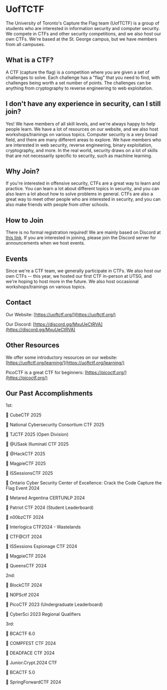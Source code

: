 # UofTCTF

The University of Toronto's Capture the Flag team (UofTCTF) is a group of students who are interested in information security and computer security. We compete in CTFs and other security competitions, and we also host our own CTFs. We're based at the St. George campus, but we have members from all campuses.

## What is a CTF?

A CTF (capture the flag) is a competition where you are given a set of challenges to solve. Each challenge has a "flag" that you need to find, with challenges being worth a set number of points. The challenges can be anything from cryptography to reverse engineering to web exploitation.

## I don't have any experience in security, can I still join?

Yes! We have members of all skill levels, and we're always happy to help people learn. We have a lot of resources on our website, and we also host workshops/trainings on various topics. Computer security is a very broad field, and there are many different areas to explore. We have members who are interested in web security, reverse engineering, binary exploitation, cryptography, and more. In the real world, security draws on a lot of skills that are not necessarily specific to security, such as machiine learning.

## Why Join?

If you're interested in offensive security, CTFs are a great way to learn and practice. You can learn a lot about different topics in security, and you can also learn a lot about how to solve problems in general. CTFs are also a great way to meet other people who are interested in security, and you can also make friends with people from other schools.

## How to Join

There is no formal registration required! We are mainly based on Discord at [this link](https://discord.gg/MxuUeCtRVA). If you are interested in joining, please join the Discord server for announcements when we host events.

## Events

Since we're a CTF team, we generally participate in CTFs. We also host our own CTFs -- this year, we hosted our first CTF in-person at UTSG, and we're hoping to host more in the future. We also host occasional workshops/trainings on various topics.

## Contact

Our Website: [https://uoftctf.org/](https://uoftctf.org/)

Our Discord: [https://discord.gg/MxuUeCtRVA](https://discord.gg/MxuUeCtRVA)

## Other Resources

We offer some introductory resources on our website: [https://uoftctf.org/learning/](https://uoftctf.org/learning/)

PicoCTF is a great CTF for beginners: [https://picoctf.org/](https://picoctf.org/)

## Our Past Accomplishments

1st:

🥇 CubeCTF 2025

🥇 National Cybersecurity Consortium CTF 2025

🥇 TJCTF 2025 (Open Division)

🥇 @USask Illuminati CTF 2025

🥇 @HackCTF 2025

🥇 MagpieCTF 2025

🥇 ISSessionsCTF 2025

🥇 Ontario Cyber Security Center of Excellence: Crack the Code Capture the Flag Event 2024

🥇 Metared Argentina CERTUNLP 2024

🥇 Patriot CTF 2024 (Student Leaderboard)

🥇 n00bzCTF 2024

🥇 Interlogica CTF2024 - Wastelands

🥇 CTF@CIT 2024

🥇 ISSessions Espionage CTF 2024

🥇 MagpieCTF 2024

🥇 QueensCTF 2024

2nd:

🥈 BlockCTF 2024

🥈 N0PSctf 2024

🥈 PicoCTF 2023 (Undergraduate Leaderboard)

🥈 CyberSci 2023 Regional Qualifiers

3rd:

🥉 BCACTF 6.0

🥉 COMPFEST CTF 2024

🥉 DEADFACE CTF 2024

🥉 Junior.Crypt.2024 CTF

🥉 BCACTF 5.0

🥉 SpringForwardCTF 2024 
